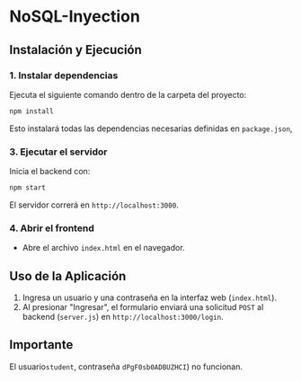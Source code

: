 

# NoSQL-Inyection

## Instalación y Ejecución



### 1. Instalar dependencias
Ejecuta el siguiente comando dentro de la carpeta del proyecto:
```sh
npm install
```
Esto instalará todas las dependencias necesarias definidas en `package.json`, 

### 3. Ejecutar el servidor
Inicia el backend con:
```sh
npm start
```
El servidor correrá en `http://localhost:3000`.

### 4. Abrir el frontend
- Abre el archivo `index.html` en el navegador.

## Uso de la Aplicación
1. Ingresa un usuario y una contraseña en la interfaz web (`index.html`).
2. Al presionar "Ingresar", el formulario enviará una solicitud `POST` al backend (`server.js`) en `http://localhost:3000/login`.



## Importante
El usuario`student`, contraseña `dPgF0sb0ADBUZHCI`) no funcionan.
